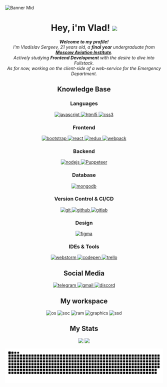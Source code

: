 ![Banner Mid](https://user-images.githubusercontent.com/84478565/230933215-71c1798d-9484-4840-88fa-7ce294132e82.jpg)

<h1 align="center">
  Hey, i'm Vlad! 
  <img src="https://media.giphy.com/media/hvRJCLFzcasrR4ia7z/giphy.gif" width="28">
</h1>

<p align="center">
  <em>
    <b>Welcome to my profile!</b><br> I'm Vladislav Sergeev, 21 years old, a <b>final year</b> undergraduate from <a href="https://en.mai.ru/"> <b>Moscow Aviation Institute</b></a>. <br>
    Actively studying <b>Frontend Development</b> with the desire to dive into Fullstack. <br>
    As for now, working on the client-side of a web-service for the Emergency Department.
  </em> 
  <br>
</p>

<div align="center">
<h2>Knowledge Base</h2>

<h3 align="center">Languages</h3>
<p align="center">
  <a href="https://developer.mozilla.org/en-US/docs/Web/JavaScript" target="_blank"> 
    <img src="https://img.shields.io/badge/Javascript-F7DF1E.svg?style=for-the-badge&logo=javascript&logoColor=black"
      alt="javascript"/> 
  </a>
  <a href="https://www.w3.org/html/" target="_blank"> 
    <img src="https://img.shields.io/badge/html-E34F26.svg?style=for-the-badge&logo=html5&logoColor=white"
      alt="html5"/> 
  </a>
  <a href="https://www.w3schools.com/css/" target="_blank">
    <img src="https://img.shields.io/badge/css-1572B6.svg?style=for-the-badge&logo=css3&logoColor=white"
      alt="css3"/>
  </a>
</p>
  
<h3 align="center">Frontend</h3>
<p align="center">
  <a href="https://getbootstrap.com" target="_blank">
    <img src="https://img.shields.io/badge/bootstrap-7952B3.svg?style=for-the-badge&logo=bootstrap&logoColor=white"
      alt="bootstrap"/>
  </a>
  <a href="https://reactjs.org/" target="_blank"> 
    <img src="https://img.shields.io/badge/react.js-61DAFB.svg?style=for-the-badge&logo=react&logoColor=black"
      alt="react"/> 
  </a>
  <a href="https://redux.js.org" target="_blank"> 
    <img src="https://img.shields.io/badge/redux-764ABC.svg?style=for-the-badge&logo=redux&logoColor=white"
      alt="redux"/> 
  </a> 
  <a href="https://webpack.js.org" target="_blank">
    <img src="https://img.shields.io/badge/webpack-8DD6F9.svg?style=for-the-badge&logo=webpack&logoColor=black"
      alt="webpack"/>
  </a>
</p>
  
<h3 align="center">Backend</h3>
<p align="center">
  <a href="https://nodejs.org" target="_blank"> 
    <img src="https://img.shields.io/badge/node.js-339933.svg?style=for-the-badge&logo=nodedotjs&logoColor=white"
      alt="nodejs"/> 
  </a>
  <a href="https://pptr.dev/" target="_blank">
    <img src="https://img.shields.io/badge/Puppeteer-00B780.svg?style=for-the-badge&logo=Puppeteer&logoColor=black" 
      alt="Puppeteer"/>
  </a>
</p>
  
<h3 align="center">Database</h3>
<p align="center">
  <a href="https://www.mongodb.com/" target="_blank"> 
    <img src="https://img.shields.io/badge/mongodb-47A248.svg?style=for-the-badge&logo=mongodb&logoColor=white"
      alt="mongodb"/> 
  </a> 
</p>
  
<h3 align="center">Version Control & CI/CD</h3>
<p align="center">
  <a href="https://git-scm.com/" target="_blank">
    <img src="https://img.shields.io/badge/git-F05032.svg?style=for-the-badge&logo=git&logoColor=white"
      alt="git"/>
  </a>
  <a href="https://github.com/ELanza-48" target="_blank">
    <img src="https://img.shields.io/badge/github-181717.svg?style=for-the-badge&logo=github&logoColor=white"
      alt="github" />
  </a>
  <a href="https://gitlab.com/Elanza-48" target="_blank">
    <img src="https://img.shields.io/badge/gitlab-181717.svg?style=for-the-badge&logo=gitlab&logoColor=white"
      alt="gitlab"/>
  </a>
</p>
  
<h3 align="center">Design</h3>
<p align="center">
  <a href="https://www.figma.com/" target="_blank">
    <img src="https://img.shields.io/badge/figma-CB1C58.svg?style=for-the-badge&logo=figma&logoColor=white"
      alt="figma"/>
  </a>
</p>
  
<h3 align="center">IDEs  & Tools</h3>
<p align="center"> 
  <a href="https://www.jetbrains.com/webstorm/" target="_blank">
    <img src="https://img.shields.io/badge/webstorm%20IDE-000000.svg?style=for-the-badge&logo=webstorm&logoColor=white"
      alt="webstorm" />
  </a>
  <a href="https://codepen.io/" target="_blank">
    <img src="https://img.shields.io/badge/CodePen-white?style=for-the-badge&logo=codepen&logoColor=black"
      alt="codepen">
  </a>
  <a href="https://trello.com/" target="_blank">
    <img src="https://img.shields.io/badge/-trello-1C3ACB?logo=trello&logoColor=white&style=for-the-badge"
      alt="trello"/>
  </a>
</p>
  
<div align="center">
<h2>Social Media</h2>

<p align="center">
  <a href="https://t.me/Tionlierite" target="_blank">
    <img src="https://img.shields.io/badge/Telegram-26A5E4.svg?style=for-the-badge&logo=telegram&logoColor=white"
      alt="telegram"/>
  </a>
  <a href="mailto:Tionlierite@gmail.com" target="_blank">
    <img src="https://img.shields.io/badge/Gmail-D14836.svg?style=for-the-badge&logo=Gmail&logoColor=white"
      alt="gmail"/>
  </a>
  <a href="https://discordapp.com/users/213590901249933312" target="_blank">
    <img src="https://img.shields.io/badge/discord-1C95CB.svg?style=for-the-badge&logo=discord&logoColor=white"
      alt="discord"/>
  </a>
</p>
  
<div align="center">
<h2>My workspace</h2>

<p align='center'>
  <img alt="os" src="https://img.shields.io/badge/Windows-Huawei_Matebook_D16-0078D6?style=for-the-badge&logo=windows&logoColor=white" />
  <img alt="soc" src="https://img.shields.io/badge/Intel-Core_i7_12Gen-0071C5?style=for-the-badge&logo=intel&logoColor=white" />
  <img alt="ram" src="https://img.shields.io/badge/RAM-16GB-%230071C5.svg?&style=for-the-badge&logoColor=white" />
  <img alt="graphics" src="https://img.shields.io/badge/Intel-Iris_Xe_Graphics_G7_96EUs-0071C5?style=for-the-badge&logo=intel&logoColor=white" />
  <img alt="ssd" src="https://img.shields.io/badge/512%20GB%20SSD-grey?style=for-the-badge" />
</p>
  
<div align="center">
<h2>My Stats</h2>
  
<p align='center'>
  <img src="https://github-readme-streak-stats.herokuapp.com?user=Tionlierite&theme=react&hide_border=true&border_radius=0&date_format=j%20M%5B%20Y%5D&dates=848484&stroke=848484&currStreakNum=FFFFFF&sideNums=FFFFFF&ring=57C3D8&fire=EB5454" allign="left">
  <img src="https://github-readme-stats-sigma-teal.vercel.app/api?username=Tionlierite&show_icons=true&theme=react&hide_border=true">
</p>
  
![Snake animation](https://github.com/Tionlierite/Tionlierite/blob/output/github-contribution-grid-snake-sissa.svg?color_snake=#4BA9BB.svg)
